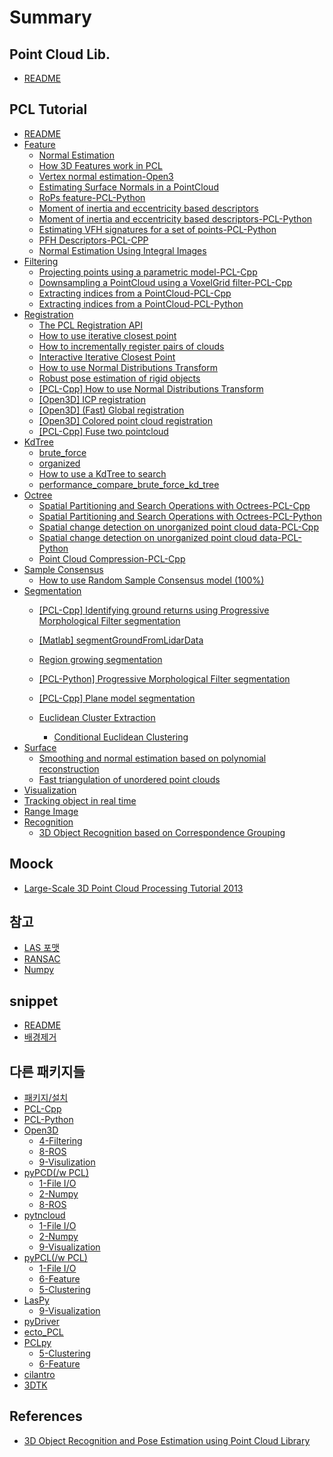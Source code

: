 # Summary

## Point Cloud Lib.

* [README](README.md)

## PCL Tutorial

* [README](Tutorial/README.md)
* [Feature](Tutorial/Feature/README.md)
  * [Normal Estimation](Tutorial/Feature/Normal-Estimation.md)
  * [How 3D Features work in PCL](Tutorial/Feature/how-3d-features-work-in-pcl.md)
  * [Vertex normal estimation-Open3](Tutorial/Feature/open3d-vertex-normal-estimation.md)
  * [Estimating Surface Normals in a PointCloud](Tutorial/Feature/Estimating-surface-normals-in-a-pointcloud.md)
  * [RoPs feature-PCL-Python](Tutorial/Feature/pcl-python-rops-feature.md)
  * [Moment of inertia and eccentricity based descriptors](Tutorial/Feature/Moment-of-inertia-and-eccentricity-based-descriptors.md)
  * [Moment of inertia and eccentricity based descriptors-PCL-Python](Tutorial/Feature/pcl-python-moment-of-inertia-and-eccentricity-based-descriptors.md)
  * [Estimating VFH signatures for a set of points-PCL-Python](Tutorial/Feature/pcl-python-estimating-vfh-signatures-for-a-set-of-points.md)
  * [PFH Descriptors-PCL-CPP](Tutorial/Feature/pcl-cpp-pfh-descriptors.md)
  * [Normal Estimation Using Integral Images](Tutorial/Feature/Normal-Estimation-Using-Integral-Images.md)
* [Filtering](Tutorial/Filtering/README.md)
  * [Projecting points using a parametric model-PCL-Cpp](Tutorial/Filtering/pcl-cpp-projecting-points-using-a-parametric-model.md)
  * [Downsampling a PointCloud using a VoxelGrid filter-PCL-Cpp](Tutorial/Filtering/pcl-cpp-downsampling-a-pointcloud-using-a-voxelgrid-filter.md)
  * [Extracting indices from a PointCloud-PCL-Cpp](Tutorial/Filtering/pcl-cpp-extracting-indices-from-a-pointcloud.md)
  * [Extracting indices from a PointCloud-PCL-Python](Tutorial/Filtering/pcl-python-extracting-indices-from-a-pointcloud.md)
* [Registration](Tutorial/Registration/README.md)
  * [The PCL Registration API](Tutorial/Registration/the-pcl-registration-api.md)
  * [How to use iterative closest point](Tutorial/Registration/iterative-closest-point.md)
  * [How to incrementally register pairs of clouds](Tutorial/Registration/How-to-incrementally-register-pairs-of-clouds.md)
  * [Interactive Iterative Closest Point](Tutorial/Registration/Interactive-Iterative-Closest-Point.md)
  * [How to use Normal Distributions Transform](Tutorial/Registration/How-to-use-Normal-Distributions-Transform.md)
  * [Robust pose estimation of rigid objects](Tutorial/Registration/Robust-pose-estimation-of-rigid-objects.md)
  * [\[PCL-Cpp\] How to use Normal Distributions Transform](Tutorial/Registration/how-to-use-normal-distributions-transform.md)
  * [\[Open3D\] ICP registration](Tutorial/Registration/open3d-icp-registration.md)
  * [\[Open3D\] \(Fast\) Global registration](Tutorial/Registration/open3d-global-registration.md)
  * [\[Open3D\] Colored point cloud registration](Tutorial/Registration/open3d-colored-point-cloud-registration.md)
  * [\[PCL-Cpp\] Fuse two pointcloud ](Tutorial/Registration/pcl-cpp-fuse-two-pointcloud.md)
* [KdTree](Tutorial/KdTree/README.md)
  * [brute_force](Tutorial/KdTree/brute_force.md)
  * [organized](Tutorial/KdTree/organized.md)
  * [How to use a KdTree to search](Tutorial/KdTree/how-to-use-a-kdtree-to-search-PCL-Cpp.md)
  * [performance_compare_brute_force_kd_tree](Tutorial/KdTree/performance_compare_brute_force_kd_tree.md)
* [Octree](Tutorial/Octree/README.md)
  * [Spatial Partitioning and Search Operations with Octrees-PCL-Cpp](Tutorial/Octree/spatial-partitioning-and-search-operations-with-octrees-PCL-Cpp.md)
  * [Spatial Partitioning and Search Operations with Octrees-PCL-Python](Tutorial/Octree/spatial-partitioning-and-search-operations-with-octrees-PCL-Python.md)
  * [Spatial change detection on unorganized point cloud data-PCL-Cpp](Tutorial/Octree/spatial-change-detection-on-unorganized-point-cloud-data-PCL-Cpp.md)
  * [Spatial change detection on unorganized point cloud data-PCL-Python](Tutorial/Octree/spatial-change-detection-on-unorganized-point-cloud-data-PCL-Python.md)
  * [Point Cloud Compression-PCL-Cpp](Tutorial/Octree/point-cloud-compression-PCL-Cpp.md)
* [Sample Consensus](Tutorial/SampleConsensus/README.md)
  * [How to use Random Sample Consensus model \(100%\)](Tutorial/SampleConsensus/how-to-use-random-sample-consensus-model.md)
* [Segmentation](Tutorial/Segmentation/README.md)
  * [\[PCL-Cpp\] Identifying ground returns using Progressive Morphological Filter segmentation](Tutorial/Segmentation/pcl-cpp-identifying-ground-returns-using-progressive-morphological-filter-segmentation.md)
  * [\[Matlab\] segmentGroundFromLidarData](Tutorial/Segmentation/matlab-segmentgroundfromlidardata.md)

  * [Region growing segmentation](Tutorial/Segmentation/region-growing-segmentation.md)
  * [\[PCL-Python\] Progressive Morphological Filter segmentation](Tutorial/Segmentation/pcl-python-progressive-morphological-filter-segmentation.md)
  * [\[PCL-Cpp\] Plane model segmentation](Tutorial/Segmentation/pcl-cpp-plane-model-segmentation.md)

  * [Euclidean Cluster Extraction](Tutorial/Segmentation/euclidean-cluster-extraction.md)
    * [Conditional Euclidean Clustering](Tutorial/Segmentation/conditional-euclidean-clustering.md)
* [Surface](Tutorial/Surface/README.md)
  * [Smoothing and normal estimation based on polynomial reconstruction](Tutorial/Surface/Smoothing-and-normal-estimation-based-on-polynomial-reconstruction.md)
  * [Fast triangulation of unordered point clouds](Tutorial/Surface/Fast-triangulation-of-unordered-point-clouds.md)
* [Visualization](visualization.md)
* [Tracking object in real time](tracking-object-in-real-time.md)
* [Range Image](Tutorial/RangeImage/How-to-create-a-range-image-from-a-point-cloud.md)
* [Recognition](Tutorial/Recognition/README.md)
  * [3D Object Recognition based on Correspondence Grouping](Tutorial/Recognition/3D-Object-Recognition-based-on-Correspondence-Grouping.md)

## Moock

* [Large-Scale 3D Point Cloud Processing Tutorial 2013](http://kos.informatik.uni-osnabrueck.de/icar2013/)

## 참고

* [LAS 포맷](Appendix/LAS-Foramt.md)
* [RANSAC](ransac.md)
* [Numpy](https://legacy.gitbook.com/book/adioshun/python_snippet/edit#/edit/master/packagenumpy.md?_k=s830r0)

## snippet

* [README](snippet/README.md)
* [배경제거](snippet/bg-removal.md)

## 다른 패키지들

* [패키지/설치](installation.md)
* [PCL-Cpp](PCL-Cpp/README.md)
* [PCL-Python](PCL-Python/README.md)
* [Open3D](Open3D/README.md)
  * [4-Filtering](Open3D/4-filtering.md)
  * [8-ROS](Open3D/8-ros.md)
  * [9-Visulization](Open3D/9-visulization.md)
* [pyPCD\(/w PCL\)](pypcd.md)
  * [1-File I/O](1-file-io.md)
  * [2-Numpy](2-numpy.md)
  * [8-ROS](8-ros.md)
* [pytncloud](pytncloud.md)
  * [1-File I/O](pytncloud/1-file-io.md)
  * [2-Numpy](pytncloud/2-numpy.md)
  * [9-Visualization](pytncloud/9-visualization.md)
* [pyPCL\(/w PCL\)](pypcl.md)
  * [1-File I/O](pypcl/1-file-io.md)
  * [6-Feature](pypcl/6-feature.md)
  * [5-Clustering](pypcl/5-clustering.md)
* [LasPy](laspy.md)
  * [9-Visualization](laspy/9-visualization.md)
* [pyDriver](pydriver.md)
* [ecto\_PCL](ectopcl.md)
* [PCLpy](pclpy.md)
  * [5-Clustering](5-clustering.md)
  * [6-Feature](6-feature.md)
* [cilantro](Others/cilantro.md)
* [3DTK](Others/3DTK.md)

## References

* [3D Object Recognition and Pose Estimation using Point Cloud Library](References/3D-Object-Recognition-and-Pose-Estimation-using-Point-Cloud-Library.md)
